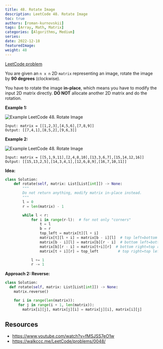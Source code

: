 ```yaml
---
title: 48. Rotate Image
description: LeetCode 48. Rotate Image
toc: true
authors: [roman-kurnovskii]
tags: [Array, Math, Matrix]
categories: [Algorithms, Medium]
series:
date: 2022-12-18
featuredImage:
weight: 48
---
```


[LeetCode problem](https://leetcode.com/problems/rotate-image/)

You are given an `n x n` 2D `matrix` representing an image, rotate the image by **90 degrees** (clockwise).

You have to rotate the image **in-place**, which means you have to modify the input 2D matrix directly. **DO NOT** allocate another 2D matrix and do the rotation.

**Example 1:**

![Example LeetCode 48. Rotate Image](https://assets.leetcode.com/uploads/2020/08/28/mat1.jpg)

    Input: matrix = [[1,2,3],[4,5,6],[7,8,9]]
    Output: [[7,4,1],[8,5,2],[9,6,3]]

**Example 2:**

![Example LeetCode 48. Rotate Image](https://assets.leetcode.com/uploads/2020/08/28/mat2.jpg)

    Input: matrix = [[5,1,9,11],[2,4,8,10],[13,3,6,7],[15,14,12,16]]
    Output: [[15,13,2,5],[14,3,4,1],[12,6,8,9],[16,7,10,11]]

**Idea:**

```python
class Solution:
    def rotate(self, matrix: List[List[int]]) -> None:
        """
        Do not return anything, modify matrix in-place instead.
        """
        l = 0
        r = len(matrix) - 1

        while l < r:
            for i in range(r-l):  # for not only "corners"
                t = l
                b = r
                top_left = matrix[t][l + i]
                matrix[t][l + i] = matrix[b - i][l]  # top left=bottom left
                matrix[b - i][l] = matrix[b][r - i]  # bottom left=bottom right
                matrix[b][r - i] = matrix[t+i][r]  # bottom right=top right
                matrix[t + i][r] = top_left         # top right=top left

            l += 1
            r -= 1
```

**Approach 2: Reverse:**

```python
class Solution:
  def rotate(self, matrix: List[List[int]]) -> None:
    matrix.reverse()

    for i in range(len(matrix)):
      for j in range(i + 1, len(matrix)):
        matrix[i][j], matrix[j][i] = matrix[j][i], matrix[i][j]
```

## Resources

- <https://www.youtube.com/watch?v=fMSJSS7eO1w>
- <https://walkccc.me/LeetCode/problems/0048/>
